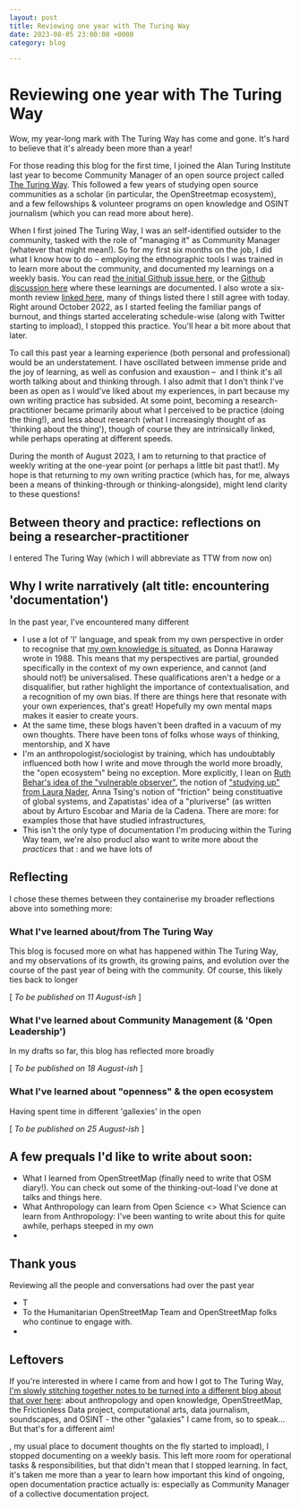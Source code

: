 ```yaml
---
layout: post
title: Reviewing one year with The Turing Way
date: 2023-08-05 23:00:00 +0000
category: blog

---
```

# Reviewing one year with The Turing Way

Wow, my year-long mark with The Turing Way has come and gone. It's hard to believe that it's already been more than a year!

For those reading this blog for the first time, I joined the Alan Turing Institute last year to become Community Manager of an open source project called [The Turing Way](https://the-turing-way.netlify.app/). This followed a few years of studying open source communities as a scholar (in particular, the OpenStreetmap ecosystem), and a few fellowships & volunteer programs on open knowledge and OSINT journalism (which you can read more about here).

When I first joined The Turing Way, I was an self-identified outsider to the community, tasked with the role of "managing it" as Community Manager (whatever that might mean!). So for my first six months on the job, I did what I know how to do – employing the ethnographic tools I was trained in to learn more about the community, and documented my learnings on a weekly basis. You can read [the initial Github issue here](https://github.com/alan-turing-institute/the-turing-way/issues/2318), or the [Github discussion here](https://github.com/alan-turing-institute/the-turing-way/discussions/2552) where these learnings are documented. I also  wrote a six-month review [linked here](), many of things listed there I still agree with today. Right around October 2022, as I started feeling the familiar pangs of burnout, and things started accelerating schedule-wise (along with Twitter starting to impload), I stopped this practice. You'll hear a bit more about that later.

To call this past year a learning experience (both personal and professional) would be an understatement. I have oscillated between immense pride and the joy of learning, as well as confusion and exaustion –  and I think it's all worth talking about and thinking through. I also admit that I don't think I've been as open as I would've liked about my experiences, in part because my own writing practice has subsided. At some point, becoming a research-practitioner became primarily about what I perceived to be practice (doing the thing!), and less about research (what I increasingly thought of as 'thinking about the thing'), though of course they are intrinsically linked, while perhaps operating at different speeds. 

During the month of August 2023, I am to returning to that practice of weekly writing at the one-year point (or perhaps a little bit past that!). My hope is that returning to my own writing practice (which has, for me, always been a means of thinking-through or thinking-alongside), might lend clarity to these questions!

## Between theory and practice: reflections on being a researcher-practitioner

I entered The Turing Way (which I will abbreviate as TTW from now on) 

## Why I write narratively (alt title: encountering 'documentation')

In the past year, I've encountered many different 

- I use a lot of 'I' language, and speak from my own perspective in order to recognise that [my own knowledge is situated](https://www.jstor.org/stable/3178066), as Donna Haraway wrote in 1988. This means that my perspectives are partial, grounded specifically in the context of my own experience, and cannot (and should not!) be universalised. These qualifications aren't a hedge or a disqualifier, but rather highlight the importance of contextualisation, and a recognition of my own bias. If there are things here that resonate with your own experiences, that's great! Hopefully my own mental maps makes it easier to create yours. 
- At the same time, these blogs haven't been drafted in a vacuum of my own thoughts. There have been tons of folks whose ways of thinking, mentorship, and X have 
- I'm an anthropologist/sociologist by training, which has undoubtably influenced both how I write and move through the world more broadly, the "open ecosystem" being no exception. More explicitly, I lean on [Ruth Behar's idea of the "vulnerable observer"](https://pages.uoregon.edu/koopman/events_readings/coast_group/PNWPrag_2010_behar.pdf), the notion of ["studying up" from Laura Nader](https://www.dourish.com/classes/readings/Nader-StudyingUp.pdf), Anna Tsing's notion of "friction" being constituative of global systems, and Zapatistas' idea of a "pluriverse" (as written about by Arturo Escobar and Maria de la Cadena. There are more: for examples those that have studied infrastructures,  
- This isn't the only type of documentation I'm producing within the Turing Way team, we're also producI also want to write more about the *practices* that : and we have lots of 

## Reflecting

I chose these themes between they containerise my broader reflections above into something more: 

### What I've learned about/from The Turing Way

This blog is focused more on what has happened within The Turing Way, and my observations of its growth, its growing pains, and evolution over the course of the past year of being with the community. Of course, this likely ties back to longer 

[ _To be published on 11 August-ish_ ]

### What I've learned about Community Management (& 'Open Leadership')

In my drafts so far, this blog has reflected more broadly

[ _To be published on 18 August-ish_ ]

### What I've learned about "openness" & the open ecosystem

Having spent time in different 'gallexies' in the open 

[ _To be published on 25 August-ish_ ]


## A few prequals I'd like to write about soon:
- What I learned from OpenStreetMap (finally need to write that OSM diary!). You can check out some of the thinking-out-load I've done at talks and things here.
- What Anthropology can learn from Open Science <> What Science can learn from Anthropology: I've been wanting to write about this for quite awhile, perhaps steeped in my own 
- 

## Thank yous
Reviewing all the people and conversations had over the past year
- T
- To the Humanitarian OpenStreetMap Team and OpenStreetMap folks who continue to engage with.
- 


## Leftovers
If you're interested in where I came from and how I got to The Turing Way, [I'm slowly stitching together notes to be turned into a different blog about that over here](https://): about anthropology and open knowledge, OpenStreetMap, the Frictionless Data project, computational arts, data journalism, soundscapes, and OSINT - the other "galaxies" I came from, so to speak... But that's for a different aim!

, my usual place to document thoughts on the fly started to impload), I stopped documenting on a weekly basis. This left more room for operational tasks & responsibilities, but that didn't mean that I stopped learning. In fact, it's taken me more than a year to learn how important this kind of ongoing, open documentation practice actually is: especially as Community Manager of a collective documentation project. 